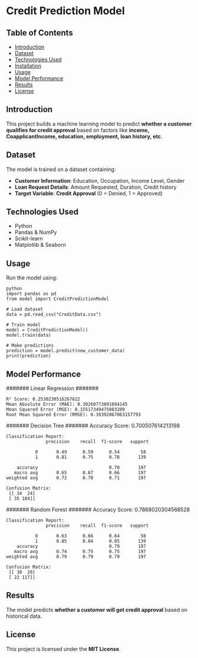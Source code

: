 # Credit Prediction Model

## Table of Contents
- [Introduction](#introduction)
- [Dataset](#dataset)
- [Technologies Used](#technologies-used)
- [Installation](#installation)
- [Usage](#usage)
- [Model Performance](#model-performance)
- [Results](#results)
- [License](#license)


## Introduction
This project builds a machine learning model to predict **whether a customer qualifies for credit approval** based on factors like **income, CoapplicantIncome, education, employment, loan history, etc**.


## Dataset
The model is trained on a dataset containing:
- **Customer Information**: Education, Occupation, Income Level, Gender
- **Loan Request Details**: Amount Requested, Duration, Credit history
- **Target Variable**: **Credit Approval** (0 = Denied, 1 = Approved)

## Technologies Used
- Python 
- Pandas & NumPy  
- Scikit-learn  
- Matplotlib & Seaborn

## Usage
Run the model using:
```
python
import pandas as pd
from model import CreditPredictionModel  

# Load dataset
data = pd.read_csv("CreditData.csv")

# Train model
model = CreditPredictionModel()
model.train(data)

# Make predictions
prediction = model.predict(new_customer_data)
print(prediction)
```


## Model Performance
   ####### Linear Regression #######
```
R² Score: 0.2530230516267622
Mean Absolute Error (MAE): 0.30260773891094145
Mean Squared Error (MSE): 0.15517349475083209
Root Mean Squared Error (RMSE): 0.39392067063157793
 ```

####### Decision Tree #######
Accuracy Score: 0.700507614213198
```
Classification Report:
               precision    recall  f1-score   support

           0       0.49      0.59      0.54        58
           1       0.81      0.75      0.78       139

    accuracy                           0.70       197
   macro avg       0.65      0.67      0.66       197
weighted avg       0.72      0.70      0.71       197

Confusion Matrix:
 [[ 34  24]
 [ 35 104]]
```
  ####### Random Forest #######
Accuracy Score: 0.7868020304568528
```
Classification Report:
               precision    recall  f1-score   support

           0       0.63      0.66      0.64        58
           1       0.85      0.84      0.85       139
    accuracy                           0.79       197
   macro avg       0.74      0.75      0.75       197
weighted avg       0.79      0.79      0.79       197

Confusion Matrix:
 [[ 38  20]
 [ 22 117]]
```

## Results
The model predicts **whether a customer will get credit approval** based on historical data.

## License
This project is licensed under the **MIT License**.
